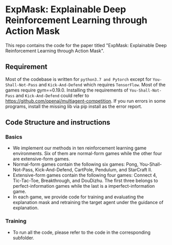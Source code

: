 # ExpMask: Explainable Deep Reinforcement Learning through Action Mask

This repo contains the code for the paper titled "ExpMask: Explainable Deep Reinforcement Learning through Action Mask".

## Requirement
Most of the codebase is written for ```python3.7 and Pytorch``` except for `You-Shall-Not-Pass` and `Kick-And-Defend` which requires `TensorFlow`. Most of the games require gym==0.19.0. Installing the requirements of `You-Shall-Not-Pass` and `Kick-And-Defend` could refer to https://github.com/openai/multiagent-competition. If you run errors in some programs, install the missing lib via pip install as the error report. 

## Code Structure and instructions
### Basics
- We implement our methods in ten reinforcement learning game environments. Six of them are normal-form games while the other four are extensive-form games.
- Normal-form games contain the following six games: Pong, You-Shall-Not-Pass, Kick-And-Defend, CartPole, Pendulum, and StarCraft II.
- Extensive-form games contain the following four games: Connect 4, Tic-Tac-Toe, Breakthrough, and DouDizhu. The first three belongs to perfect-information games while the last is a imperfect-information game.
- In each game, we provide code for training and evaluating the explanation mask and retraining the target agent under the guidance of explanation.

### Training
- To run all the code, please refer to the code in the corresponding subfolder.
